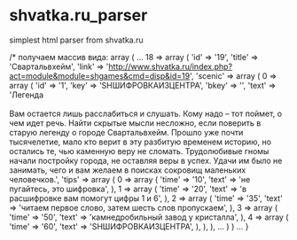 # shvatka.ru_parser
simplest html parser from shvatka.ru

/* получаем массив вида:
array (
	...
18 => 
  array (
    'id' => '19',
    'title' => 'Свартальвхейм',
    'link' => 'http://www.shvatka.ru/index.php?act=module&module=shgames&cmd=disp&id=19',
    'scenic' => 
    array (
      0 => 
      array (
        'id' => '1',
        'key' => 'SHШИФРОВКАИЗЦЕНТРА',
        'bkey' => '',
        'text' => 'Легенда<br /><br />Вам остается лишь расслабиться и слушать. Кому надо – тот поймет, о чем идет речь. Найти скрытые мысли несложно, если поверить в старую легенду о городе Свартальвхейм. Прошло уже почти тысячелетие, мало кто верит в эту разбитую временем историю, но остались те, чью каменную веру не сломать. Трудолюбивые гномы начали постройку города, не оставляя веры в успех. Удачи им было не занимать, чего и вам желаем в поисках сокровищ маленьких человечков.',
        'tips' => 
        array (
          0 => 
          array (
            'time' => '10',
            'text' => 'не пугайтесь, это шифровка',
          ),
          1 => 
          array (
            'time' => '20',
            'text' => 'в расшифровке вам помогут цифры 1 и 6',
          ),
          2 => 
          array (
            'time' => '35',
            'text' => 'читаем первое слово, затем шесть слов пропускаем',
          ),
          3 => 
          array (
            'time' => '50',
            'text' => 'камнедробильный завод у кристалла',
          ),
          4 => 
          array (
            'time' => '60',
            'text' => 'SHШИФРОВКАИЗЦЕНТРА',
          ),
        ),
      ),
	  ...
	 )
	)
	...
}
